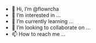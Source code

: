 - 👋 Hi, I’m @flowrcha
- 👀 I’m interested in ...
- 🌱 I’m currently learning ...
- 💞️ I’m looking to collaborate on ...
- 📫 How to reach me ...

<!---
flowrcha/flowrcha is a ✨ special ✨ repository because its `README.md` (this file) appears on your GitHub profile.
You can click the Preview link to take a look at your changes.
--->
